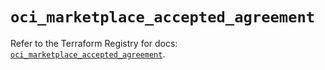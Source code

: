 # `oci_marketplace_accepted_agreement`

Refer to the Terraform Registry for docs: [`oci_marketplace_accepted_agreement`](https://registry.terraform.io/providers/oracle/oci/6.18.0/docs/resources/marketplace_accepted_agreement).
